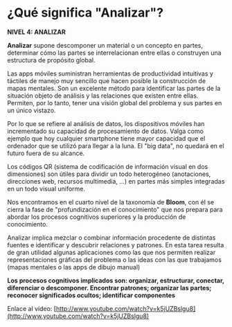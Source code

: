 # ¿Qué significa "Analizar"?

**NIVEL 4: ANALIZAR**

**Analizar** supone descomponer un material o un concepto en partes, determinar cómo las partes se interrelacionan entre ellas o construyen una estructura de propósito global.

Las apps móviles suministran herramientas de productividad intuitivas y táctiles de manejo muy sencillo que hacen posible la construcción de mapas mentales. Son un excelente método para identificar las partes de la situación objeto de análisis y las relaciones que existen entre ellas. Permiten, por lo tanto, tener una visión global del problema y sus partes en un único vistazo.

Por lo que se refiere al análisis de datos, los dispositivos móviles han incrementado su capacidad de procesamiento de datos. Valga como ejemplo que hoy cualquier smartphone tiene mayor capacidad que el ordenador que se utilizó para llegar a la luna. El "big data", no quedará en el futuro fuera de su alcance.

Los códigos QR (sistema de codificación de información visual en dos dimensiones) son útiles para dividir un todo heterogéneo (anotaciones, direcciones web, recursos multimedia, ...) en partes más simples integradas en un todo visual uniforme.

Nos encontramos en el cuarto nivel de la taxonomía de **Bloom**, con él se cierra la fase de "profundización en el conocimiento" que nos prepara para abordar los procesos cognitivos superiores y la producción de conocimiento.

Analizar implica mezclar o combinar información procedente de distintas fuentes e identificar y descubrir relaciones y patrones. En esta tarea resulta de gran utilidad algunas aplicaciones como las que nos permiten realizar representaciones gráficas del problema o las ideas con las que trabajamos (mapas mentales o las apps de dibujo manual)

  
**Los procesos cognitivos implicados son: organizar, estructurar, conectar, diferenciar o descomponer. Encontrar patrones; organizar las partes; reconocer significados ocultos; identificar componentes**

Enlace al vídeo: [http://www.youtube.com/watch?v=k5jUZBslgu8](http://www.youtube.com/watch?v=k5jUZBslgu8)